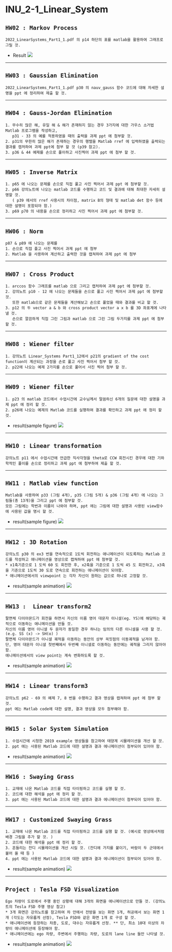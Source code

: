 # INU_2-1_Linear_System


## `HW02 : Markov Process` 

``` 
2022_LinearSystems_Part1_1.pdf 의 p14 하단의 표를 matlab을 활용하여 그래프로 그릴 것.
```
* Result ![](./HW02/result.png)

---

## `HW03 : Gaussian Elimination`

```
2022_LinearSystems_Part1_1.pdf p30 의 nauv_gauss 함수 코드에 대해 자세한 설명을 ppt 에 정리하여 제출 할 것.
```

---

## `HW04 : Gauss-Jordan Elimination`

```
1. 무수히 많은 해, 유일 해 & 해가 존재하지 않는 경우 3가지에 대한 가우스 소거법 Matlab 프로그램을 작성하고, 
   p31 - 33 의 예를 적용하였을 때의 출력을 과제 ppt 에 첨부할 것. 
2. p31의 무한히 많은 해가 존재하는 경우의 행렬을 Matlab rref 에 입력하였을 출력되는 결과를 캡처하여 과제 ppt에 첨부 할 것 (p39 참고). 
3. p36 & 44 예제를 손으로 풀이하고 사진찍어 과제 ppt 에 첨부 할 것. 
```

---

## `HW05 : Inverse Matrix`
```
1. p65 에 나오는 문제를 손으로 직접 풀고 사진 찍어서 과제 ppt 에 첨부할 것. 
2. p66 강의노트에 나오는 matlab 코드를 수행하고 코드 및 결과에 대해 최대한 자세히 설명할 것.
   ( p39 에서의 rref 사용시의 차이점, matrix B의 형태 및 matlab det 함수 등에 대한 설명이 포함되야 함.)
3. p69 p70 의 내용을 손으로 정리하고 사진 찍어서 과제 ppt 에 첨부할 것. 
```

---

## `HW06 : Norm`
```
p87 & p89 에 나오는 문제를 
1. 손으로 직접 플고 사진 찍어서 과제 ppt 에 첨부
2. Matlab 을 사용하여 계산하고 출력한 것을 캡쳐하여 과제 ppt 에 첨부
```

---

## `HW07 : Cross Product`

```
1. arccos 함수 그래프를 matlab 으로 그리고 캡처하여 과제 ppt 에 첨부할 것. 
2. 강의노트 p10 - 12 에 나오는 문제들을 손으로 풀고 사진 찍어서 과제 ppt 에 첨부할 것. 
   또한 matlab으로 같은 문제들을 계산해보고 손으로 풀었을 때와 결과를 비교 할 것.  
3. p12 의 두 vector a & b 와 cross product vector a x b 를 3D 좌표계에 나타낼 것. 
   손으로 깔끔하게 직접 그린 그림과 matlab 으로 그린 그림 두가지를 과제 ppt 에 첨부할 것. 
```

---

## `HW08 : Wiener filter`

```
1. 강의노트 Linear_Systems Part1_12에서 p21의 gradient of the cost function이 계산되는 과정을 손로 풀고 사진 찍어서 첨부 할 것. 
2. p22에 나오는 예제 2가지를 손으로 풀어서 사진 찍어 첨부 할 것. 
```

---

## `HW09 : Wiener filter`
```
1. p23 의 matlab 코드에서 수업시간에 교수님께서 말씀하신 6개의 질문에 대한 설명을 과제 ppt 에 정리 할 것. 
2. p26에 나오는 예제의 Matlab 코드를 실행하여 결과를 확인하고 과제 ppt 에 정리 할 것. 
```

* result(sample figure)
![](./images/HW09.png)

---

## `HW10 : Linear transformation`
```
강의노트 p11 에서 수업시간에 언급한 직사각형을 theta로 CCW 회전시킨 경우에 대한 기하학적인 풀이를 손으로 정리하고 과제 ppt 에 첨부하여 제출 할 것. 
```

---

## `HW11 : Matlab view function`
```
Matlab을 사용하여 p33 (그림 4개), p35 (그림 5개) & p36 (그림 4개) 에 나오는 그림들(총 13개)을 그리고 ppt 에 첨부할 것.
모든 그림에는 학번과 이름이 나와야 하며, ppt 에는 그림에 대한 설명과 사용된 view함수에 사용된 값을 명시 할 것. 
```

* result(sample figure)
![](./images/HW11.png)


---

## `HW12 : 3D Rotation`
```
강의노트 p30 의 ex3 번을 연속적으로 1도씩 회전하는 애니메이션이 되도록하는 Matlab 코드를 작성하고 애니메이션을 영상으로 캡쳐하여 ppt 에 첨부할 것. 
* x1축기준으로 1 도씩 60 도 회전한 후, x2축을 기준으로 1 도씩 45 도 회전하고, x3축을 기준으로 1도씩 30 도로 연속으로 회전하는 애니메이션이 되야함. 
* 애니메이션에서의 viewpoint 는 각자 자신이 원하는 값으로 하나로 고정할 것. 
```

* result(sample animation)
![](./images/HW12.gif)


---

## `HW13 :  Linear transform2`
```
팔면체 다이아몬드가 회전을 하면서 자신의 이름 영어 대문자 이니셜(eg. YS)에 해당하는 궤적으로 이동하는 애니메이션을 만들 것. 
자신의 이름 영어 이니셜 두 문자가 동일한 경우 하나는 임의의 다른 이니셜을 사용 할 것. (e.g. SS (x) -> SH(o) )
팔면체 다이아몬드가 이니셜 궤적을 이동하는 동안의 상부 꼭짓점의 이동궤적을 남겨야 함.
단, 영어 대문자 이니셜 첫번째에서 두번째 이니셜로 이동하는 동안에는 궤적을 그리지 않아야 함. 
애니메이션에서의 view point는 계속 변화하도록 할 것. 
```
* result(sample animation)
![](./images/HW13.gif)  

---

## `HW14 : Linear transform3`
```
강의노트 p62 - 69 의 예제 7, 8 번을 수행하고 결과 영상을 캡쳐하여 ppt 에 첨부 할 것. 
ppt 에는 Matlab code에 대한 설명, 결과 영상을 모두 첨부해야 함. 
```

---


## `HW15 : Solar System Simulation`
```
1. 수업시간에 시청한 2019 example 영상들을 참고하여 태양계 시뮬레이션을 개선 할 것. 
2. ppt 에는 사용된 Matlab 코드에 대한 설명과 결과 에니메이션이 첨부되어 있어야 함.
```

* result(sample animation)
![](./images/HW15.gif)


---

## `HW16 : Swaying Grass`
```
1. 교재에 나온 Matlab 코드를 직접 타이핑하고 코드를 실행 할 것.
2. 코드에 대한 해석을 ppt 에 정리 할 것. 
3. ppt 에는 사용된 Matlab 코드에 대한 설명과 결과 에니메이션이 첨부되어 있어야 함.
```

---

## `HW17 : Customized Swaying Grass`
```
1. 교재에 나온 Matlab 코드를 직접 타이핑하고 코드를 실행 할 것. (예시로 영상에서처럼 배경 그림을 추가 할 것. )
2. 코드에 대한 해석을 ppt 에 정리 할 것. 
3. 흔들리는 잔디 시뮬레이션을 개선 시킬 것. (잔디에 가지를 붙이기, 바람이 두 군데에서 불어 올 때 등 )
4. ppt 에는 사용된 Matlab 코드에 대한 설명과 결과 에니메이션이 첨부되어 있어야 함.
```

* result(sample animation)
![](./images/HW17.gif)

---

## `Project : Tesla FSD Visualization`
```
Ego 차량이 도로에서 주행 중인 상황에 대해 3개의 화면을 애니메이션으로 만들 것. (강의노트의 Tesla FSD 주행 영상 참고)
* 3개 화면은 강의노트를 참고하여 차 안에서 전방을 보는 화면 1개, 허공에서 보는 화면 1개 (각도는 자유롭게 선정), Tesla FSD와 같은 화면 1개 로 구성 할 것. 
* 애니메이션에 등장하는 차종, 도로, 대수는 자유롭게 선정. ** 단, 최소 10대 이상의 차량이 애니메이션에 등장해야 함. 
* 애니메이션에는 ego 차량, 주변에서 주행하는 차량, 도로의 lane line 들만 나타낼 것. 
```

* result(sample animation)
![](./images/Project.gif)